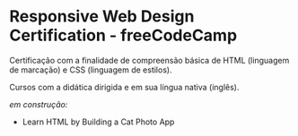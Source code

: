# Responsive Web Design Certification - freeCodeCamp

Certificação com a finalidade de compreensão básica de HTML (linguagem de marcação) e CSS (linguagem de estilos).

Cursos com a didática dirigida e em sua língua nativa (inglês).

*em construção:*

- Learn HTML by Building a Cat Photo App

